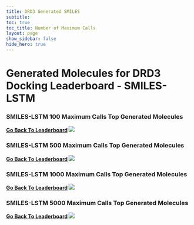```yaml
---
title: DRD3 Generated SMILES 
subtitle:
toc: true
toc_title: Number of Maximum Calls
layout: page
show_sidebar: false
hide_hero: true
---
```


# Generated Molecules for DRD3 Docking Leaderboard - SMILES-LSTM 
### SMILES-LSTM 100 Maximum Calls Top Generated Molecules

<b> <i class='fas fa-long-arrow-alt-left'></i> <a href='/benchmark/docking_group/drd3'> Go Back To Leaderboard</a> </b>
<img src='/benchmark/docking_group/smiles/drd3/img/SMILES-LSTM_100.png'> 


### SMILES-LSTM 500 Maximum Calls Top Generated Molecules

<b> <i class='fas fa-long-arrow-alt-left'></i> <a href='/benchmark/docking_group/drd3'> Go Back To Leaderboard</a> </b>
<img src='/benchmark/docking_group/smiles/drd3/img/SMILES-LSTM_500.png'> 


### SMILES-LSTM 1000 Maximum Calls Top Generated Molecules

<b> <i class='fas fa-long-arrow-alt-left'></i> <a href='/benchmark/docking_group/drd3'> Go Back To Leaderboard</a> </b>
<img src='/benchmark/docking_group/smiles/drd3/img/SMILES-LSTM_1000.png'> 


### SMILES-LSTM 5000 Maximum Calls Top Generated Molecules

<b> <i class='fas fa-long-arrow-alt-left'></i> <a href='/benchmark/docking_group/drd3'> Go Back To Leaderboard</a> </b>
<img src='/benchmark/docking_group/smiles/drd3/img/SMILES-LSTM_5000.png'> 
